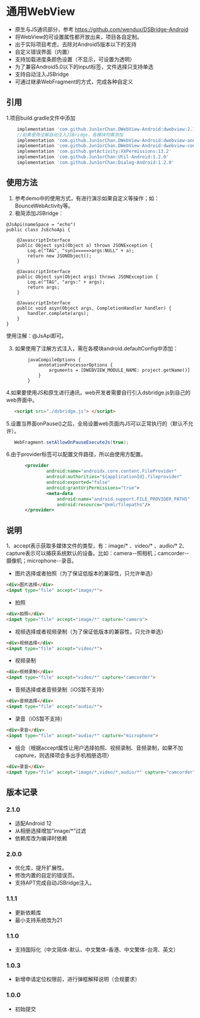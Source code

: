 # 通用WebView

- 原生与JS通讯部分，参考 https://github.com/wendux/DSBridge-Android
- 将WebView的可设置属性都开放出来，项目各自定制。
- 出于实际项目考虑，去除对Android5版本以下的支持
- 自定义错误界面（内置）
- 支持加载进度条颜色设置（不显示，可设置为透明）
- 为了兼容Android5.0以下的input标签，文件选择只支持单选
- 支持自动注入JSBridge
- 可通过继承WebFragment的方式，完成各种自定义

## 引用

1.项目build.gradle文件中添加

```gradle
    implementation 'com.github.Jun1orChan.DWebView-Android:dwebview:2.1.0'
    //如果使用注解自动注入JSBridge，各模块均需添加
    implementation 'com.github.Jun1orChan.DWebView-Android:dwebview-annotation:2.1.0'
    implementation 'com.github.Jun1orChan.DWebView-Android:dwebview-compiler:2.1.0'
    implementation 'com.github.getActivity:XXPermissions:13.2'
    implementation 'com.github.Jun1orChan:Util-Android:1.2.0'
    implementation 'com.github.Jun1orChan:Dialog-Android:1.2.0'
```

## 使用方法

1. 参考demo中的使用方式，有进行演示如果自定义等操作；如：BounceWebActivity等。
2. 极简添加JSBridge：
```
@JsApi(nameSpace = "echo")
public class JsEchoApi {

    @JavascriptInterface
    public Object syn1(Object a) throws JSONException {
        Log.e("TAG", "syn1=====>args:NULL" + a);
        return new JSONObject();
    }

    @JavascriptInterface
    public Object syn(Object args) throws JSONException {
        Log.e("TAG", "args:" + args);
        return args;
    }

    @JavascriptInterface
    public void asyn(Object args, CompletionHandler handler) {
        handler.complete(args);
    }
}
```
使用注解：@JsApi即可。


3. 如果使用了注解方式注入，需在各模块android.defaultConfig中添加：

```
        javaCompileOptions {
            annotationProcessorOptions {
                arguments = [DWEBVIEW_MODULE_NAME: project.getName()]
            }
        }
```

4.如果要使用JS和原生进行通讯，web开发者需要自行引入dsbridge.js到自己的web界面中。
 ```html
    <script src="./dsbridge.js"> </script>
  ```

5.设置当界面onPause()之后，全局设置web页面内JS可以正常执行的（默认不允许）。

  ```java
     WebFragment.setAllowOnPauseExecuteJs(true);
   ```

6.由于provider标签可以配置文件路径，所以由使用方配置。

 ```xml
        <provider
                android:name="androidx.core.content.FileProvider"
                android:authorities="${applicationId}.fileprovider"
                android:exported="false"
                android:grantUriPermissions="true">
                <meta-data
                    android:name="android.support.FILE_PROVIDER_PATHS"
                    android:resource="@xml/filepaths"/>
        </provider>
  ```

## 说明

1、accept表示获取多媒体文件的类型，有：image/* 、video/* 、audio/*
2、capture表示可以捕获系统默认的设备。比如：camera--照相机；camcorder--摄像机；microphone--录音。

- 图片选择或者拍照（为了保证低版本的兼容性，只允许单选）

```html
<div>图片选择</div>
<input type="file" accept="image/*">
```
- 拍照

```html
<div>拍照</div>
<input type="file" accept="image/*" capture="camera">
```

- 视频选择或者视频录制（为了保证低版本的兼容性，只允许单选）
```html
<div>视频选择</div>
<input type="file" accept="video/*">
```

- 视频录制
```html
<div>视频录制</div>
<input type="file" accept="video/*" capture="camcorder">
```

- 音频选择或者音频录制（iOS暂不支持）
```html
<div>音频选择</div>
<input type="file" accept="audio/*">
```

- 录音（iOS暂不支持）
```html
<div>录音</div>
<input type="file" accept="audio/*" capture="microphone">
```
- 组合（根据accept属性让用户选择拍照、视频录制、音频录制，如果不加capture，则选择项会多出手机相册选项）
```html
<div>录音</div>
<input type="file" accept="image/*,video/*,audio/*" capture="camcorder">
```


## 版本记录

### 2.1.0
- 适配Android 12
- 从相册选择增加“image/*”过滤
- 依赖库改为编译时依赖

### 2.0.0
- 优化库，提升扩展性。
- 修改内置的自定的错误页。
- 支持APT完成自动JSBridge注入。

### 1.1.1
- 更新依赖库
- 最小支持系统改为21

### 1.1.0

- 支持国际化（中文简体-默认、中文繁体-香港、中文繁体-台湾、英文）

### 1.0.3
- 新增申请定位权限前，进行弹框解释说明（合规要求）

### 1.0.0
- 初始提交

